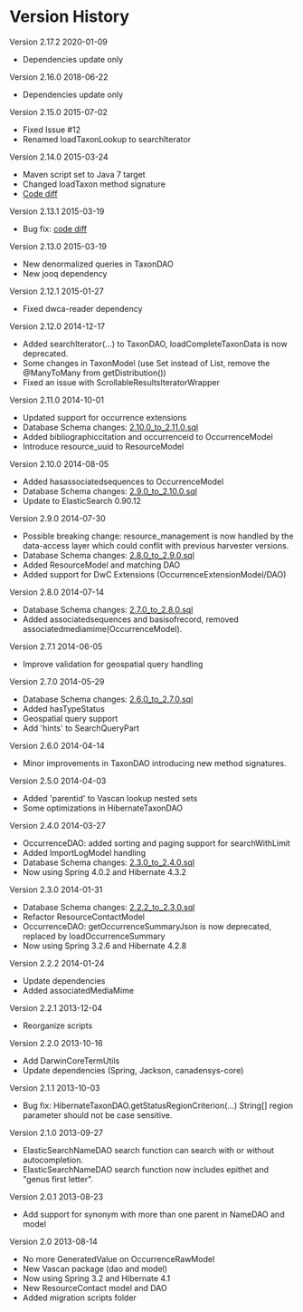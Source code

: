 Version History
===============

Version 2.17.2 2020-01-09
* Dependencies update only

Version 2.16.0 2018-06-22
* Dependencies update only

Version 2.15.0 2015-07-02
* Fixed Issue #12
* Renamed loadTaxonLookup to searchIterator

Version 2.14.0 2015-03-24
* Maven script set to Java 7 target
* Changed loadTaxon method signature
* [Code diff](https://github.com/Canadensys/canadensys-data-access/compare/2.13.1...2.14.0)

Version 2.13.1 2015-03-19
* Bug fix: [code diff](https://github.com/Canadensys/canadensys-data-access/compare/2.13.0...2.13.1)

Version 2.13.0 2015-03-19
* New denormalized queries in TaxonDAO
* New jooq dependency

Version 2.12.1 2015-01-27
* Fixed dwca-reader dependency

Version 2.12.0 2014-12-17
* Added searchIterator(...) to TaxonDAO, loadCompleteTaxonData is now deprecated.
* Some changes in TaxonModel (use Set instead of List, remove the @ManyToMany from getDistribution())
* Fixed an issue with ScrollableResultsIteratorWrapper 

Version 2.11.0 2014-10-01
* Updated support for occurrence extensions
* Database Schema changes: [2.10.0_to_2.11.0.sql](https://raw.githubusercontent.com/Canadensys/canadensys-data-access/dev/script/migrations/occurrence/2.10.0_to_2.11.0.sql)
* Added  bibliographiccitation and occurrenceid to OccurrenceModel
* Introduce resource_uuid to ResourceModel

Version 2.10.0 2014-08-05
* Added hasassociatedsequences to OccurrenceModel
* Database Schema changes: [2.9.0_to_2.10.0.sql](https://raw.githubusercontent.com/Canadensys/canadensys-data-access/dev/script/migrations/occurrence/2.9.0_to_2.10.0.sql)
* Update to ElasticSearch 0.90.12

Version 2.9.0 2014-07-30
* Possible breaking change: resource_management is now handled by the data-access layer which could conflit with previous harvester versions.
* Database Schema changes: [2.8.0_to_2.9.0.sql](https://raw.githubusercontent.com/Canadensys/canadensys-data-access/dev/script/migrations/occurrence/2.8.0_to_2.9.0.sql)
* Added ResourceModel and matching DAO
* Added support for DwC Extensions (OccurrenceExtensionModel/DAO)

Version 2.8.0 2014-07-14
* Database Schema changes: [2.7.0_to_2.8.0.sql](https://raw.githubusercontent.com/Canadensys/canadensys-data-access/dev/script/migrations/occurrence/2.7.0_to_2.8.0.sql)
* Added associatedsequences and basisofrecord, removed associatedmediamime(OccurrenceModel).

Version 2.7.1 2014-06-05
* Improve validation for geospatial query handling

Version 2.7.0 2014-05-29
* Database Schema changes: [2.6.0_to_2.7.0.sql](https://raw.githubusercontent.com/Canadensys/canadensys-data-access/dev/script/migrations/occurrence/previous/2.6.0_to_2.7.0.sql)
* Added hasTypeStatus
* Geospatial query support
* Add 'hints' to SearchQueryPart

Version 2.6.0 2014-04-14
* Minor improvements in TaxonDAO introducing new method signatures.

Version 2.5.0 2014-04-03
* Added 'parentid' to Vascan lookup nested sets
* Some optimizations in HibernateTaxonDAO

Version 2.4.0 2014-03-27
* OccurrenceDAO: added sorting and paging support for searchWithLimit
* Added ImportLogModel handling
* Database Schema changes: [2.3.0_to_2.4.0.sql](https://raw.githubusercontent.com/Canadensys/canadensys-data-access/dev/script/migrations/occurrence/previous/2.3.0_to_2.4.0.sql)
* Now using Spring 4.0.2 and Hibernate 4.3.2

Version 2.3.0 2014-01-31
* Database Schema changes: [2.2.2_to_2.3.0.sql](https://github.com/Canadensys/canadensys-data-access/blob/dev/script/migrations/occurrence/previous/2.2.2_to_2.3.0.sql)
* Refactor ResourceContactModel
* OccurrenceDAO: getOccurrenceSummaryJson is now deprecated, replaced by loadOccurrenceSummary
* Now using Spring 3.2.6 and Hibernate 4.2.8

Version 2.2.2 2014-01-24
* Update dependencies
* Added associatedMediaMime

Version 2.2.1 2013-12-04
* Reorganize scripts

Version 2.2.0 2013-10-16
* Add DarwinCoreTermUtils
* Update dependencies (Spring, Jackson, canadensys-core)

Version 2.1.1 2013-10-03
* Bug fix: HibernateTaxonDAO.getStatusRegionCriterion(...) String[] region parameter should not be case sensitive.

Version 2.1.0 2013-09-27
* ElasticSearchNameDAO search function can search with or without autocompletion.
* ElasticSearchNameDAO search function now includes epithet and "genus first letter".

Version 2.0.1 2013-08-23
* Add support for synonym with more than one parent in NameDAO and model

Version 2.0 2013-08-14
* No more GeneratedValue on OccurrenceRawModel
* New Vascan package (dao and model)
* Now using Spring 3.2 and Hibernate 4.1
* New ResourceContact model and DAO
* Added migration scripts folder
